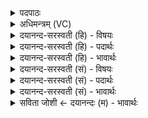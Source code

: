 <details><summary>पदपाठः</summary>

वाजः॑। नः॒। स॒प्त। प्र॒दिशः॒। इति॑ प्र॒दिशः॑। चत॑स्रः। वा॒। प॒रा॒वत॒ इति॑ परा॒ऽवतः॑। वाजः॑। नः॒। विश्वैः॑। दे॒वैः। धन॑साता॒विति॒ धन॑ऽसातौ। इ॒ह। अ॒व॒तु॒। ३२।
</details>

<details><summary>अधिमन्त्रम् (VC)</summary>

- अन्नवान् विद्वान् देवता
- देवा ऋषयः
- निचृदार्ष्यनुष्टुप्
- गान्धारः
</details>

<details><summary>दयानन्द-सरस्वती (हि) - विषयः</summary>

अब विद्वान् और प्रजाजन कैसे वर्त्तें, इस विषय का उपदेश अगले मन्त्र में किया है ॥
</details>

<details><summary>दयानन्द-सरस्वती (हि) - पदार्थः</summary>

पदार्थान्वयभाषाः -  हे विद्वानो ! जैसे (विश्वैः) सब (देवैः) विद्वानों के साथ (वाजः) अन्नादि (इह) इस लोक में (धनसातौ) धन के विभाग करने में (नः) हम लोगों को (अवतु) प्राप्त होवे (वा) अथवा (नः) हम लोगों का (वाजः) शास्त्रज्ञान और वेग (सप्त) सात (प्रदिशः) जिनका अच्छे प्रकार उपदेश किया जाय, उन लोक-लोकान्तरों वा (परावतः) दूर-दूर जो (चतस्रः) पूर्व आदि चार दिशा उनको पाले अर्थात् सब पदार्थों की रक्षा करे, वैसे इनकी रक्षा तुम भी निरन्तर किया करो ॥३२ ॥
</details>

<details><summary>दयानन्द-सरस्वती (हि) - भावार्थः</summary>

भावार्थभाषाः -  मनुष्यों को चाहिये कि बहुत अन्न से अपनी रक्षा तथा इस पृथिवी पर सब दिशाओं में अच्छी कीर्त्ति हो, इस प्रकार सत्पुरुषों का सन्मान किया करें ॥३२ ॥
</details>

<details><summary>दयानन्द-सरस्वती (सं) - विषयः</summary>

अथ विद्वान् प्रजाश्च कथं वर्त्तेरन्नित्याह ॥
</details>

<details><summary>दयानन्द-सरस्वती (सं) - पदार्थः</summary>

पदार्थान्वयभाषाः -  हे विद्वांसो यथा विश्वैर्देवैः सह वर्त्तमानो वाज इह धनसातौ नोऽवतु वा, नो वाजः सप्त प्रदिशः परावतश्चतस्रो दिशोऽवतु, तथैता यूयं सततं रक्षत ॥३२ ॥
</details>

<details><summary>दयानन्द-सरस्वती (सं) - भावार्थः</summary>

भावार्थभाषाः -  मनुष्यैः पुष्कलान्नेन स्वेषां पालनमस्यां पृथिव्यां सर्वासु दिक्षु सत्कीर्त्तिः स्यादिति सज्जना आदर्त्तव्याः ॥३२ ॥
</details>

<details><summary>सविता जोशी ← दयानन्दः (म) - भावार्थः</summary>

भावार्थभाषाः -  आपले रक्षण व्हावे म्हणून माणसांनी भरपूर अन्न प्राप्त करावे, तसेच या पृथ्वीवर सर्व दिशांना आपली कीर्ती पसरावी यासाठी सत्पुरुषांचा सन्मान करावा.
</details>